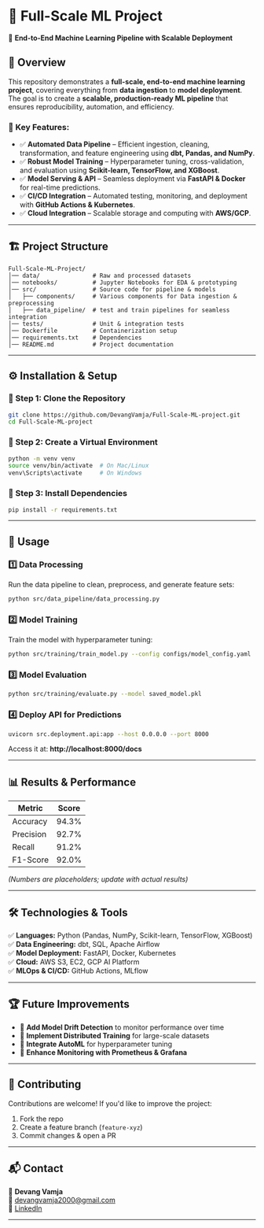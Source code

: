 # 📌 Full-Scale ML Project

🚀 **End-to-End Machine Learning Pipeline with Scalable Deployment**


## 📖 Overview

This repository demonstrates a **full-scale, end-to-end machine learning project**, covering everything from **data ingestion** to **model deployment**. The goal is to create a **scalable, production-ready ML pipeline** that ensures reproducibility, automation, and efficiency.

### 🔹 Key Features:
- ✅ **Automated Data Pipeline** – Efficient ingestion, cleaning, transformation, and feature engineering using **dbt, Pandas, and NumPy**.
- ✅ **Robust Model Training** – Hyperparameter tuning, cross-validation, and evaluation using **Scikit-learn, TensorFlow, and XGBoost**.
- ✅ **Model Serving & API** – Seamless deployment via **FastAPI & Docker** for real-time predictions.
- ✅ **CI/CD Integration** – Automated testing, monitoring, and deployment with **GitHub Actions & Kubernetes**.
- ✅ **Cloud Integration** – Scalable storage and computing with **AWS/GCP**.

---

## 🏗️ Project Structure

```plaintext
Full-Scale-ML-Project/
│── data/               # Raw and processed datasets
│── notebooks/          # Jupyter Notebooks for EDA & prototyping
│── src/                # Source code for pipeline & models
│   ├── components/     # Various components for Data ingestion & preprocessing
│   ├── data_pipeline/  # test and train pipelines for seamless integration
│── tests/              # Unit & integration tests
│── Dockerfile          # Containerization setup
│── requirements.txt    # Dependencies
│── README.md           # Project documentation
```

---

## ⚙️ Installation & Setup

### 📌 Step 1: Clone the Repository

```bash
git clone https://github.com/DevangVamja/Full-Scale-ML-project.git
cd Full-Scale-ML-project
```

### 📌 Step 2: Create a Virtual Environment

```bash
python -m venv venv
source venv/bin/activate  # On Mac/Linux
venv\Scripts\activate     # On Windows
```

### 📌 Step 3: Install Dependencies

```bash
pip install -r requirements.txt
```

---

## 🚀 Usage

### **1️⃣ Data Processing**
Run the data pipeline to clean, preprocess, and generate feature sets:

```bash
python src/data_pipeline/data_processing.py
```

### **2️⃣ Model Training**
Train the model with hyperparameter tuning:

```bash
python src/training/train_model.py --config configs/model_config.yaml
```

### **3️⃣ Model Evaluation**

```bash
python src/training/evaluate.py --model saved_model.pkl
```

### **4️⃣ Deploy API for Predictions**

```bash
uvicorn src.deployment.api:app --host 0.0.0.0 --port 8000
```

Access it at: **http://localhost:8000/docs**

---

## 📊 Results & Performance

| Metric        | Score  |
|--------------|--------|
| Accuracy     | 94.3%  |
| Precision    | 92.7%  |
| Recall       | 91.2%  |
| F1-Score     | 92.0%  |

*(Numbers are placeholders; update with actual results)*

---

## 🛠️ Technologies & Tools

✅ **Languages:** Python (Pandas, NumPy, Scikit-learn, TensorFlow, XGBoost)  
✅ **Data Engineering:** dbt, SQL, Apache Airflow  
✅ **Model Deployment:** FastAPI, Docker, Kubernetes  
✅ **Cloud:** AWS S3, EC2, GCP AI Platform  
✅ **MLOps & CI/CD:** GitHub Actions, MLflow  

---

## 🏆 Future Improvements

- 🔹 **Add Model Drift Detection** to monitor performance over time
- 🔹 **Implement Distributed Training** for large-scale datasets
- 🔹 **Integrate AutoML** for hyperparameter tuning
- 🔹 **Enhance Monitoring with Prometheus & Grafana**

---

## 🤝 Contributing

Contributions are welcome! If you'd like to improve the project:

1. Fork the repo
2. Create a feature branch (`feature-xyz`)
3. Commit changes & open a PR

---

## 📬 Contact

👤 **Devang Vamja**  
📧 [devangvamja2000@gmail.com](mailto:devangvamja2000@gmail.com)  
🔗 [LinkedIn](https://linkedin.com/in/DevangVamja)  

---
